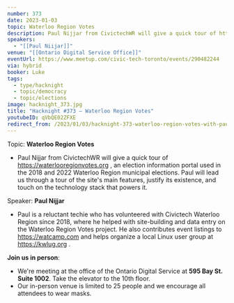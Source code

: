 ```yaml
---
number: 373
date: 2023-01-03
topic: Waterloo Region Votes
description: Paul Nijjar from CivictechWR will give a quick tour of https://waterlooregionvotes.org , an election information portal used in the 2018 and 2022 Waterloo Region municipal elections. Paul will lead us through a tour of the site's main features, justify its existence, and touch on the technology stack that powers it.
speakers:
  - "[[Paul Niijar]]"
venue: "[[Ontario Digital Service Office]]"
eventUrl: https://www.meetup.com/civic-tech-toronto/events/290482244
via: hybrid
booker: Luke
tags:
  - type/hacknight
  - topic/democracy
  - topic/elections
image: hacknight_373.jpg
title: "Hacknight #373 – Waterloo Region Votes"
youtubeID: qVbQE02ZFXE
redirect_from: /2023/01/03/hacknight-373-waterloo-region-votes-with-paul-niijar/
---
```


Topic: **Waterloo Region Votes**

* Paul Nijjar from CivictechWR will give a quick tour of https://waterlooregionvotes.org , an election information portal used in the 2018 and 2022 Waterloo Region municipal elections. Paul will lead us through a tour of the site's main features, justify its existence, and touch on the technology stack that powers it.

Speaker: **Paul Nijjar**

* Paul is a reluctant techie who has volunteered with Civictech Waterloo Region since 2018, where he helped with site-building and data entry on the Waterloo Region Votes project. He also contributes event listings to https://watcamp.com and helps organize a local Linux user group at https://kwlug.org .

**Join us in person**:

* We're meeting at the office of the Ontario Digital Service at **595 Bay St. Suite 1002**. Take the elevator to the 10th floor.
* Our in-person venue is limited to 25 people and we encourage all attendees to wear masks.